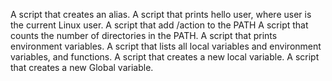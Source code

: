 A script that creates an alias.
A script that prints hello user, where user is the current Linux user.
A script that add /action to the PATH
A script that counts the number of directories in the PATH.
A script that prints environment variables.
A script that lists all local variables and environment variables, and functions.
A script that creates a new local variable.
A script that creates a new Global variable.
